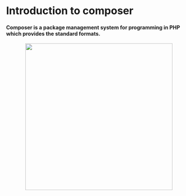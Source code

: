 # Introduction to composer
#### Composer is a package management system for programming in PHP which provides the standard formats.
<p align="center"><a href="https://getcomposer.org/" target="_blank"><img src="https://getcomposer.org/img/logo-composer-transparent2.png" width="400"></a></p>